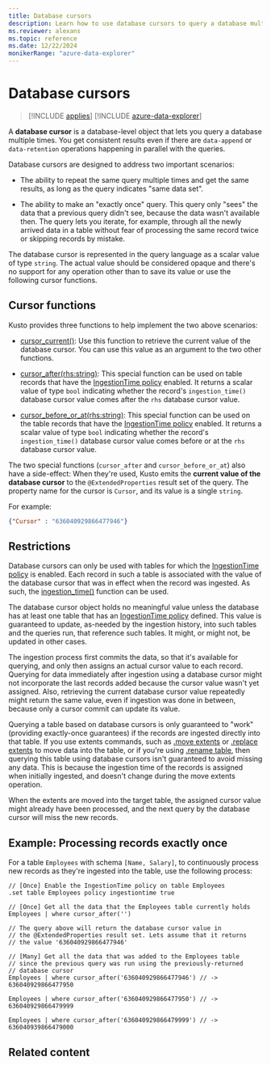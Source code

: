 ```yaml
---
title: Database cursors
description: Learn how to use database cursors to query a database multiple times.
ms.reviewer: alexans
ms.topic: reference
ms.date: 12/22/2024
monikerRange: "azure-data-explorer"
---
```

# Database cursors

> [!INCLUDE [applies](../includes/applies-to-version/applies.md)] [!INCLUDE [azure-data-explorer](../includes/applies-to-version/azure-data-explorer.md)]

A **database cursor** is a database-level object that lets you query a database multiple times. You get consistent results even if there are `data-append` or `data-retention` operations happening in parallel with the queries.

Database cursors are designed to address two important scenarios:

* The ability to repeat the same query multiple times and get the same results,
  as long as the query indicates "same data set".

* The ability to make an "exactly once" query. This query only "sees" the
   data that a previous query didn't see, because the data wasn't available then.
   The query lets you iterate, for example, through all the newly arrived data in a table without fear of processing the same record twice or skipping records by mistake.

The database cursor is represented in the query language as a scalar value of type
`string`. The actual value should be considered opaque and there's no support for any operation  other than to save its value or use the following cursor functions.

## Cursor functions

Kusto provides three functions to help implement the two above scenarios:

* [cursor_current()](cursor-current.md):
   Use this function to retrieve the current value of the database cursor.
   You can use this value as an argument to the two other functions.

* [cursor_after(rhs:string)](cursor-after-function.md):
   This special function can be used on table records that have the [IngestionTime policy](../management/show-table-ingestion-time-policy-command.md) enabled. It returns
   a scalar value of type `bool` indicating whether the record's `ingestion_time()`
   database cursor value comes after the `rhs` database cursor value.

* [cursor_before_or_at(rhs:string)](cursor-before-or-at-function.md):
   This special function can be used on the table records that have the [IngestionTime policy](../management/show-table-ingestion-time-policy-command.md) enabled. It returns a scalar value of type `bool` indicating whether the record's `ingestion_time()` database cursor value comes before or at the `rhs` database cursor value.

The two special functions (`cursor_after` and `cursor_before_or_at`) also have a side-effect: When they're used, Kusto emits the **current value of the database cursor** to the `@ExtendedProperties` result set of the query. The property name for the cursor is `Cursor`, and its value is a single `string`.

For example:

```json
{"Cursor" : "636040929866477946"}
```

## Restrictions

Database cursors can only be used with tables for which the [IngestionTime policy](../management/show-table-ingestion-time-policy-command.md) is enabled. Each record in such a table is associated with the value of the database cursor that was in effect when the record was ingested.
As such, the [ingestion_time()](../query/ingestion-time-function.md) function can be used.

The database cursor object holds no meaningful value unless the database has at least one table that has an [IngestionTime policy](../management/show-table-ingestion-time-policy-command.md) defined.
This value is guaranteed to update, as-needed by the ingestion history, into such tables and the queries run, that reference such tables. It might, or might not, be updated in other cases.

The ingestion process first commits the data, so that it's available for querying, and only then assigns an actual cursor value to each record. Querying for data immediately after ingestion using a database cursor might not incorporate the last records added because the cursor value wasn't yet assigned. Also, retrieving the current database cursor value repeatedly might return the same value, even if ingestion was done in between, because only a cursor commit can update its value.

Querying a table based on database cursors is only guaranteed to "work" (providing exactly-once guarantees) if the records are ingested directly into that table. If you use extents commands, such as [.move extents](../management/move-extents.md) or [.replace extents](../management/replace-extents.md) to move data into the table, or if you're using [.rename table](../management/rename-table-command.md), then querying this table using database cursors isn't guaranteed to avoid missing any data. This is because the ingestion time of the records is assigned when initially ingested, and doesn't change during the move extents operation.

When the extents are moved into the target table, the assigned cursor value might already have been processed, and the next query by the database cursor will miss the new records.

## Example: Processing records exactly once

For a table `Employees` with schema `[Name, Salary]`, to continuously process new records as they're ingested into the table, use the following process:

```kusto
// [Once] Enable the IngestionTime policy on table Employees
.set table Employees policy ingestiontime true

// [Once] Get all the data that the Employees table currently holds 
Employees | where cursor_after('')

// The query above will return the database cursor value in
// the @ExtendedProperties result set. Lets assume that it returns
// the value '636040929866477946'

// [Many] Get all the data that was added to the Employees table
// since the previous query was run using the previously-returned
// database cursor 
Employees | where cursor_after('636040929866477946') // -> 636040929866477950

Employees | where cursor_after('636040929866477950') // -> 636040929866479999

Employees | where cursor_after('636040929866479999') // -> 636040939866479000
```

## Related content

